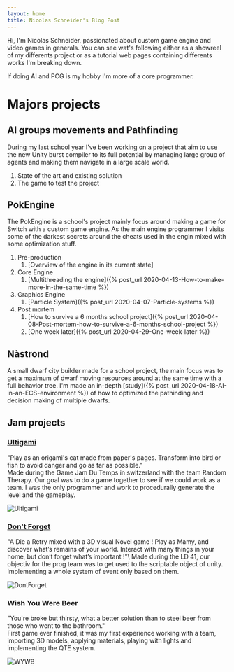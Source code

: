 ```yaml
---
layout: home
title: Nicolas Schneider's Blog Post
---
```



Hi, I'm Nicolas Schneider, passionated about custom game engine and video games in generals. You can see wat's following either as a showreel of my differents project or as a tutorial web pages containing differents works I'm breaking down.

If doing AI and PCG is my hobby I'm more of a core programmer.

# Majors projects

## AI groups movements and Pathfinding

During my last school year I've been working on a project that aim to use the new Unity burst compiler to its full potential by managing large group of agents and making them navigate in a large scale world. 
1. State of the art and existing solution
2. The game to test the project

## PokEngine

The PokEngine is a school's project mainly focus around making a game for Switch with a custom game engine. As the main engine programmer I visits some of the darkest secrets around the cheats used in the engin mixed with some optimization stuff. 
1. Pre-production
    1. [Overview of the engine in its current state]
2. Core Engine
    1. [Multithreading the engine]({% post_url 2020-04-13-How-to-make-more-in-the-same-time %})
2. Graphics Engine
    1. [Particle System]({% post_url 2020-04-07-Particle-systems %}) 
4. Post mortem
    1. [How to survive a 6 months school project]({% post_url 2020-04-08-Post-mortem-how-to-survive-a-6-months-school-project %}) 
    2. [One week later]({% post_url 2020-04-29-One-week-later %})


## Nàstrond

A small dwarf city builder made for a school project, the main focus was to get a maximum of dwarf moving resources around at the same time with a full behavior tree. I'm made an in-depth [study]({% post_url 2020-04-18-AI-in-an-ECS-environment %}) of how to optimized the pathinding and decision making of multiple dwarfs.

## Jam projects

### [Ultigami](https://randomtherapy.itch.io/ultigami.html)
"Play as an origami's cat made from paper's pages. Transform into bird or fish to avoid danger and go as far as possible."\
Made during the Game Jam Du Temps in switzerland with the team Random Therapy. Our goal was to do a game together to see if we could work as a team. I was the only programmer and work to procedurally generate the level and the gameplay.

![Ultigami](../assets/images/ultigami.png)

### [Don't Forget](https://ldjam.com/events/ludum-dare/41/dont-forget)
"A Die a Retry mixed with a 3D visual Novel game ! Play as Mamy, and discover what’s remains of your world. Interact with many things in your home, but don’t forget what’s important !"\ 
Made during the LD 41, our objectiv for the prog team was to get used to the scriptable object of unity. Implementing a whole system of event only based on them.

![DontForget](../assets/images/dont_forget.png)

### Wish You Were Beer
"You're broke but thirsty, what a better solution than to steel beer from those who went to the bathroom."\
First game ever finished, it was my first experience working with a team, importing 3D models, applying materials, playing with lights and implementing the QTE system.

![WYWB](../assets/images/wish_you_were_beer.png)
